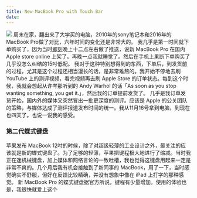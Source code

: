 ```yaml
---
title: New MacBook Pro with Touch Bar
date:
---
```

![](http://o90ifu2nt.bkt.clouddn.com/DSCF1476.jpg)
周末在家，翻出来了大学买的电脑，2010年的sony笔记本和2016年的MacBook Pro做了对比，六年时间的变化还是非常大的。
我几乎是第一时间就下单购买了，因为当时[即刻](https://www.ruguoapp.com)晚上十二点左右做了推送，说新 MacBook Pro 在国内 Apple store online 上架了。再晚一点我就睡觉了。然后在手机上果断下单购买了几乎没怎么纠结的15吋低配。
我对于这种特别想得到的东西，下单后，到发货前的过程，尤其是这个过程还相当漫长的话，是非常难熬的。我开始不停地去刷 YouTube 上的测评视频，看完视频再去刷 Apple Store 的订单状态。每到这个时候，我就会想起从许岑那听到的 Andy Warhol 的话「As soon as you stop wanting something, you get it.」，然后我的订单提前发货了。
几乎是我订单发货开始，国内外的媒体又突然冒出一批更深度的测评。应该是 Apple 的公关团队的策略，与媒体达成了测评报道发布时间的统一。我从11月16号拿到电脑，到现在也四天了。也说一说我的感受。
### 第二代蝶式键盘
苹果发布 MacBook 12吋的时候，除了对超级轻薄的工业设计之外，最关注的应该就是新的蝶式键盘了。为了足够的轻薄，苹果把键程极大地进行了缩减。当时我正在迷机械键盘，加上媒体和网络言论的一致吐槽，我也觉得这键盘用起来一定是非常不爽的。几个月后我有机会接触到了新同事的 MacBook，用了一下，当时感觉确实不舒服，但好在反馈比较精确，并没有想象中像在 iPad 上打字的那种感觉。
新 MacBook Pro 的蝶式键盘据官方所说，键程有少量增加。使用的体验也是，我很快就爱上这个
